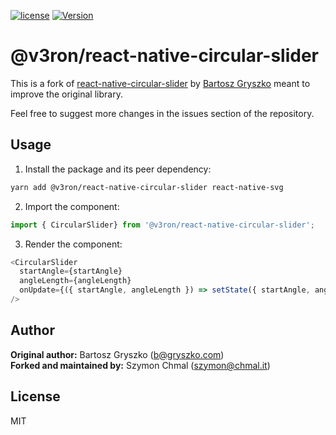 [![license](https://img.shields.io/github/license/mashape/apistatus.svg)]()
[![Version](https://img.shields.io/npm/v/react-native-circular-slider.svg)](https://www.npmjs.com/package/react-native-circular-slider)

# @v3ron/react-native-circular-slider

This is a fork of [react-native-circular-slider](https://github.com/bartgryszko/react-native-circular-slider) by [Bartosz Gryszko](
https://github.com/bartgryszko) meant to improve the original library.

Feel free to suggest more changes in the issues section of the repository.

## Usage

1. Install the package and its peer dependency:

```bash
yarn add @v3ron/react-native-circular-slider react-native-svg
```

2. Import the component:

```javascript
import { CircularSlider} from '@v3ron/react-native-circular-slider';
```

3. Render the component:

```javascript
<CircularSlider
  startAngle={startAngle}
  angleLength={angleLength}
  onUpdate={({ startAngle, angleLength }) => setState({ startAngle, angleLength })}
/>
```

## Author

**Original author:** Bartosz Gryszko (b@gryszko.com)\
**Forked and maintained by:** Szymon Chmal (szymon@chmal.it)

## License

MIT
